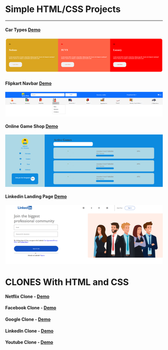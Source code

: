 # Simple HTML/CSS Projects

<hr>

#### Car Types <a href="https://amanmishra11.github.io//html_css_projects/cartypes/">Demo</a>


<img src="images/car_types.png">

#### Flipkart Navbar <a href="https://amanmishra11.github.io//html_css_projects/flipkart_navbar/">Demo</a>


<img src="images/flipkart_nav.png">

#### Online Game Shop <a href="https://amanmishra11.github.io//html_css_projects/gameshop/">Demo</a>


<img src="images/gameshop.png">

#### Linkedin Landing Page <a href="https://amanmishra11.github.io//html_css_projects/linkedin-signup/">Demo</a>


<img src="images/linkedin_landing.png">

# CLONES With HTML and CSS

#### Netflix Clone - <a href="https://amanmishra11.github.io//html_css_projects/netflix-clone/">Demo</a>

#### Facebook Clone - <a href="https://amanmishra11.github.io//html_css_projects/facebook-clone/">Demo</a>

#### Google Clone - <a href="https://amanmishra11.github.io//html_css_projects/google-clone/">Demo</a>

#### LinkedIn Clone - <a href="https://amanmishra11.github.io//html_css_projects/linkedin-clone/">Demo</a>

#### Youtube Clone - <a href="https://amanmishra11.github.io//html_css_projects/youtube-clone/">Demo</a>

</hr>
